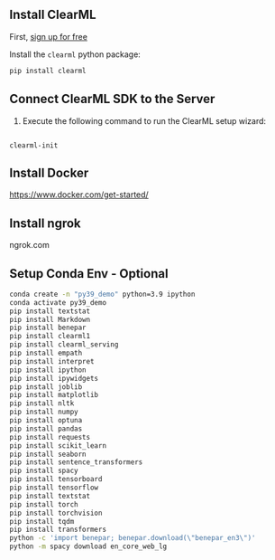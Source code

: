 
## Install ClearML

First, [sign up for free](https://app.clear.ml)

Install the `clearml` python package:

```bash
pip install clearml
```

## Connect ClearML SDK to the Server
1.  Execute the following command to run the ClearML setup wizard:

```

clearml-init
```

## Install Docker
https://www.docker.com/get-started/

## Install ngrok 
ngrok.com

## Setup Conda Env - Optional

```sh
conda create -n "py39_demo" python=3.9 ipython
conda activate py39_demo
pip install textstat 
pip install Markdown
pip install benepar
pip install clearml1
pip install clearml_serving 
pip install empath
pip install interpret
pip install ipython 
pip install ipywidgets 
pip install joblib
pip install matplotlib 
pip install nltk
pip install numpy 
pip install optuna
pip install pandas 
pip install requests
pip install scikit_learn 
pip install seaborn 
pip install sentence_transformers
pip install spacy 
pip install tensorboard
pip install tensorflow
pip install textstat
pip install torch
pip install torchvision
pip install tqdm
pip install transformers 
python -c 'import benepar; benepar.download(\"benepar_en3\")'
python -m spacy download en_core_web_lg
```